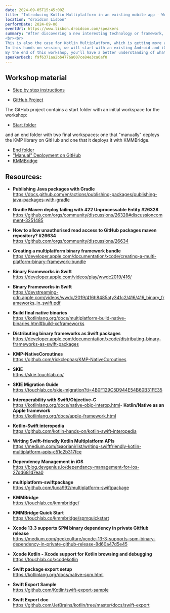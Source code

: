 ```yaml
---
date: 2024-09-05T15:45:00Z
title: "Introducing Kotlin Multiplatform in an existing mobile app - Workshop Edition"
location: "droidcon Lisbon"
performDate: 2024-09-06
eventUrl: https://www.lisbon.droidcon.com/speakers
summary: "After discovering a new interesting technology or framework, you will probably start asking yourself how to integrate it into an existing project. That's because, the possibility of starting with a blank canvas is rare (not impossible, but rare).
<br><br>
This is also the case for Kotlin Multiplatform, which is getting more and more hype every day. And now, that the technology has become stable, it's the perfect time to start using it!
In this hands-on session, we will start with an existing Android and iOS application that \"lives\" in separate repositories, we will extract the business logic from the Android app and share it between the two apps with a Kotlin Multiplatform library. We will also cover how to distribute the library to the existing applications.
By the end of this workshop, you'll have a better understanding of what is needed to start using Kotlin Multiplatform in your existing projects."
speakerDeck: f9f6371aa2bb4776a007ce84e3ca0af0
---
```


## Workshop material

- [Step by step instructions](https://www.marcogomiero.com/workshops/introducing-kotlin-multiplatform-in-an-existing-mobile-app/)

- [GitHub Project](https://github.com/prof18/kmp-existing-project-workshop)

The GitHub project contains a start folder with an initial workspace for the workshop:

- [Start folder](https://github.com/prof18/kmp-existing-project-workshop/tree/main/start)

and an end folder with two final workspaces: one that "manually" deploys the KMP library on GitHub and one that it deploys it with KMMBridge.

- [End folder](https://github.com/prof18/kmp-existing-project-workshop/tree/main/end)
- ["Manual" Deployment on GitHub](https://github.com/prof18/kmp-existing-project-workshop/tree/main/end/self-publish)
- [KMMBridge](https://github.com/prof18/kmp-existing-project-workshop/tree/main/end/kmmbridge)

## Resources: 

- **Publishing Java packages with Gradle**\
    https://docs.github.com/en/actions/publishing-packages/publishing-java-packages-with-gradle

- **Gradle Maven deploy failing with 422 Unprocessable Entity #26328**\
    https://github.com/orgs/community/discussions/26328#discussioncomment-3251485

- **How to allow unauthorised read access to GitHub packages maven repository? #26634**\
    https://github.com/orgs/community/discussions/26634    

- **Creating a multiplatform binary framework bundle**\
    https://developer.apple.com/documentation/xcode/creating-a-multi-platform-binary-framework-bundle

- **Binary Frameworks in Swift**\
    https://developer.apple.com/videos/play/wwdc2019/416/

- **Binary Frameworks in Swift**\
    https://devstreaming-cdn.apple.com/videos/wwdc/2019/416h8485aty341c2/416/416_binary_frameworks_in_swift.pdf

- **Build final native binaries**\
    https://kotlinlang.org/docs/multiplatform-build-native-binaries.html#build-xcframeworks

- **Distributing binary frameworks as Swift packages**\
    https://developer.apple.com/documentation/xcode/distributing-binary-frameworks-as-swift-packages

- **KMP-NativeCoroutines**\
    https://github.com/rickclephas/KMP-NativeCoroutines

- **SKIE**\
    https://skie.touchlab.co/

- **SKIE Migration Guide**\
    https://touchlab.co/skie-migration?ti=4B0F129C5D944E54B60B31FE35

- **Interoperability with Swift/Objective-C**\
    https://kotlinlang.org/docs/native-objc-interop.html
​
​- **Kotlin/Native as an Apple framework**\
    https://kotlinlang.org/docs/apple-framework.html

- **Kotlin-Swift interopedia**\
    https://github.com/kotlin-hands-on/kotlin-swift-interopedia    

- **Writing Swift-friendly Kotlin Multiplatform APIs**\
    https://medium.com/@aoriani/list/writing-swiftfriendly-kotlin-multiplatform-apis-c51c2b317fce

- **Dependency Management in iOS**\
    https://blog.devgenius.io/dependancy-management-for-ios-27dd681d7ea0

- **multiplatform-swiftpackage**\
    https://github.com/luca992/multiplatform-swiftpackage

- **KMMBridge**\
    https://touchlab.co/kmmbridge/

- **KMMBridge Quick Start**\
    https://touchlab.co/kmmbridge/spmquickstart

- **Xcode 13.3 supports SPM binary dependency in private GitHub release**\
    https://medium.com/geekculture/xcode-13-3-supports-spm-binary-dependency-in-private-github-release-8d60a47d5e45

- **Xcode Kotlin - Xcode support for Kotlin browsing and debugging**\
    https://touchlab.co/xcodekotlin

- **Swift package export setup**\
    https://kotlinlang.org/docs/native-spm.html

- **Swift Export Sample**\
    https://github.com/Kotlin/swift-export-sample

- **Swift Export doc**
    https://github.com/JetBrains/kotlin/tree/master/docs/swift-export
